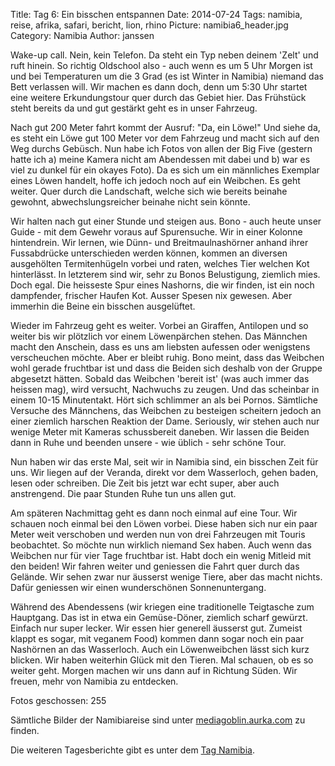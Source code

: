 Title: Tag 6: Ein bisschen entspannen
Date: 2014-07-24
Tags: namibia, reise, afrika, safari, bericht, lion, rhino
Picture: namibia6_header.jpg
Category: Namibia
Author: janssen

Wake-up call. Nein, kein Telefon. Da steht ein Typ neben deinem 'Zelt' und ruft hinein. So richtig Oldschool also - auch wenn es um 5 Uhr Morgen ist und bei Temperaturen um die 3 Grad (es ist Winter in Namibia) niemand das Bett verlassen will. Wir machen es dann doch, denn um 5:30 Uhr startet eine weitere Erkundungstour quer durch das Gebiet hier. Das Frühstück steht bereits da und gut gestärkt geht es in unser Fahrzeug.

Nach gut 200 Meter fahrt kommt der Ausruf: "Da, ein Löwe!" Und siehe da, es steht ein Löwe gut 100 Meter vor dem Fahrzeug und macht sich auf den Weg durchs Gebüsch. Nun habe ich Fotos von allen der Big Five (gestern hatte ich a) meine Kamera nicht am Abendessen mit dabei und b) war es viel zu dunkel für ein okayes Foto). Da es sich um ein männliches Exemplar eines Löwen handelt, hoffe ich jedoch noch auf ein Weibchen. Es geht weiter. Quer durch die Landschaft, welche sich wie bereits beinahe gewohnt, abwechslungsreicher beinahe nicht sein könnte.

Wir halten nach gut einer Stunde und steigen aus. Bono - auch heute unser Guide - mit dem Gewehr voraus auf Spurensuche. Wir in einer Kolonne hintendrein. Wir lernen, wie Dünn- und Breitmaulnashörner anhand ihrer Fussabdrücke unterschieden werden können, kommen an diversen ausgehölten Termitenhügeln vorbei und raten, welches Tier welchen Kot hinterlässt. In letzterem sind wir, sehr zu Bonos Belustigung, ziemlich mies. Doch egal. Die heisseste Spur eines Nashorns, die wir finden, ist ein noch dampfender, frischer Haufen Kot. Ausser Spesen nix gewesen. Aber immerhin die Beine ein bisschen ausgelüftet.

Wieder im Fahrzeug geht es weiter. Vorbei an Giraffen, Antilopen und so weiter bis wir plötzlich vor einem Löwenpärchen stehen. Das Männchen macht den Anschein, dass es uns am liebsten aufessen oder wenigstens verscheuchen möchte. Aber er bleibt ruhig. Bono meint, dass das Weibchen wohl gerade fruchtbar ist und dass die Beiden sich deshalb von der Gruppe abgesetzt hätten. Sobald das Weibchen 'bereit ist' (was auch immer das heissen mag), wird versucht, Nachwuchs zu zeugen. Und das scheinbar in einem 10-15 Minutentakt. Hört sich schlimmer an als bei Pornos. Sämtliche Versuche des Männchens, das Weibchen zu besteigen scheitern jedoch an einer ziemlich harschen Reaktion der Dame. Seriously, wir stehen auch nur wenige Meter mit Kameras schussbereit daneben. Wir lassen die Beiden dann in Ruhe und beenden unsere - wie üblich - sehr schöne Tour.

Nun haben wir das erste Mal, seit wir in Namibia sind, ein bisschen Zeit für uns. Wir liegen auf der Veranda, direkt vor dem Wasserloch, gehen baden, lesen oder schreiben. Die Zeit bis jetzt war echt super, aber auch anstrengend. Die paar Stunden Ruhe tun uns allen gut.

Am späteren Nachmittag geht es dann noch einmal auf eine Tour. Wir schauen noch einmal bei den Löwen vorbei. Diese haben sich nur ein paar Meter weit verschoben und werden nun von drei Fahrzeugen mit Touris beobachtet. So möchte nun wirklich niemand Sex haben. Auch wenn das Weibchen nur für vier Tage fruchtbar ist. Habt doch ein wenig Mitleid mit den beiden! Wir fahren weiter und geniessen die Fahrt quer durch das Gelände. Wir sehen zwar nur äusserst wenige Tiere, aber das macht nichts. Dafür geniessen wir einen wunderschönen Sonnenuntergang.

Während des Abendessens (wir kriegen eine traditionelle Teigtasche zum Hauptgang. Das ist in etwa ein Gemüse-Döner, ziemlich scharf gewürzt. Einfach nur super lecker. Wir essen hier generell äusserst gut. Zumeist klappt es sogar, mit veganem Food) kommen dann sogar noch ein paar Nashörnen an das Wasserloch. Auch ein Löwenweibchen lässt sich kurz blicken. Wir haben weiterhin Glück mit den Tieren. Mal schauen, ob es so weiter geht. Morgen machen wir uns dann auf in Richtung Süden. Wir freuen, mehr von Namibia zu entdecken.

Fotos geschossen: 255

Sämtliche Bilder der Namibiareise sind unter [mediagoblin.aurka.com](http://mediagoblin.aurka.com/mediagoblin/mg.fcgi/u/janssen/collection/namibia-2014/) zu finden.

Die weiteren Tagesberichte gibt es unter dem [Tag Namibia](http://blog.aurka.com/tag/namibia.html).
